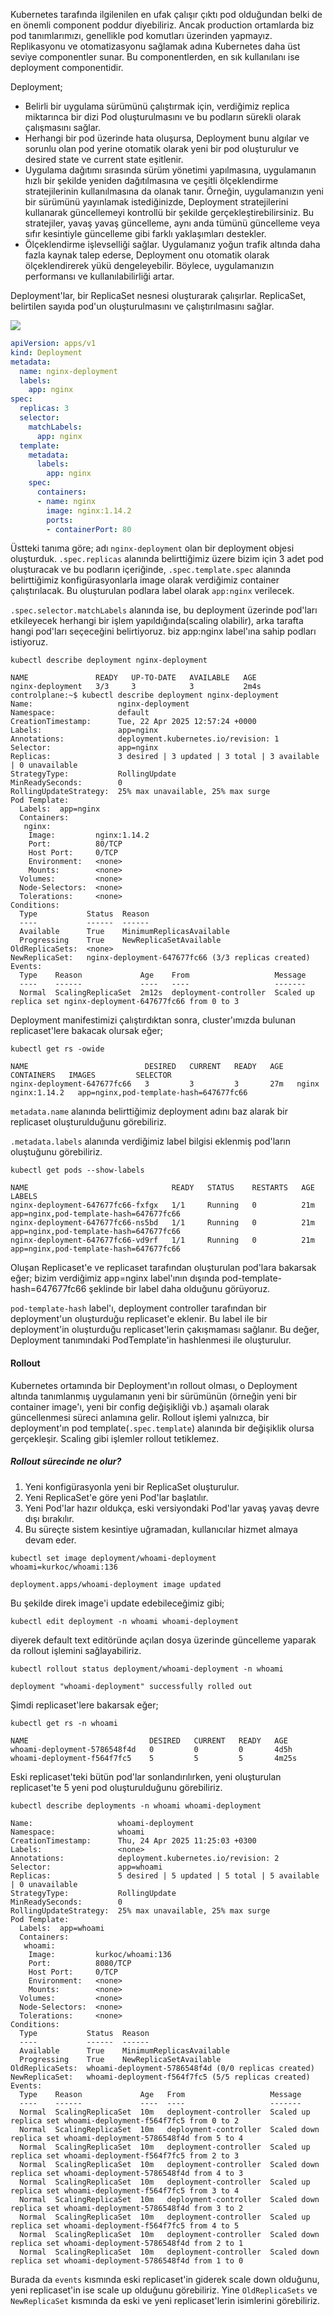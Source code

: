 Kubernetes tarafında ilgilenilen en ufak çalışır çıktı pod olduğundan belki de en önemli component poddur diyebiliriz. Ancak production ortamlarda biz pod tanımlarımızı, genellikle pod komutları üzerinden yapmayız. Replikasyonu ve otomatizasyonu sağlamak adına Kubernetes daha üst seviye componentler sunar. Bu componentlerden, en sık kullanılanı ise deployment componentidir.

Deployment;

- Belirli bir uygulama sürümünü çalıştırmak için, verdiğimiz replica miktarınca bir dizi Pod oluşturulmasını ve bu podların sürekli olarak çalışmasını sağlar.
- Herhangi bir pod üzerinde hata oluşursa, Deployment bunu algılar ve sorunlu olan pod yerine otomatik olarak yeni bir pod oluşturulur ve desired state ve current state eşitlenir.
- Uygulama dağıtımı sırasında sürüm yönetimi yapılmasına, uygulamanın hızlı bir şekilde yeniden dağıtılmasına ve çeşitli ölçeklendirme stratejilerinin kullanılmasına da olanak tanır. Örneğin, uygulamanızın yeni bir sürümünü yayınlamak istediğinizde, Deployment stratejilerini kullanarak güncellemeyi kontrollü bir şekilde gerçekleştirebilirsiniz. Bu stratejiler, yavaş yavaş güncelleme, aynı anda tümünü güncelleme veya sıfır kesintiyle güncelleme gibi farklı yaklaşımları destekler.
- Ölçeklendirme işlevselliği sağlar. Uygulamanız yoğun trafik altında daha fazla kaynak talep ederse, Deployment onu otomatik olarak ölçeklendirerek yükü dengeleyebilir. Böylece, uygulamanızın performansı ve kullanılabilirliği artar.

Deployment'lar, bir ReplicaSet nesnesi oluşturarak çalışırlar. ReplicaSet, belirtilen sayıda pod'un oluşturulmasını ve çalıştırılmasını sağlar.

![](https://kerteriz.net/content/images/2023/06/kubernetes-deployment-1.png)


```yaml
apiVersion: apps/v1
kind: Deployment
metadata:
  name: nginx-deployment
  labels:
    app: nginx
spec:
  replicas: 3
  selector:
    matchLabels:
      app: nginx
  template:
    metadata:
      labels:
        app: nginx
    spec:
      containers:
      - name: nginx
        image: nginx:1.14.2
        ports:
        - containerPort: 80
```


Üstteki tanıma göre; adı `nginx-deployment` olan bir deployment objesi oluşturduk. `.spec.replicas` alanında belirttiğimiz üzere bizim için 3 adet pod oluşturacak ve bu podların içeriğinde, `.spec.template.spec` alanında belirttiğimiz konfigürasyonlarla image olarak verdiğimiz container çalıştırılacak. Bu oluşturulan podlara label olarak `app:nginx` verilecek.

`.spec.selector.matchLabels` alanında ise, bu deployment üzerinde pod'ları etkileyecek herhangi bir işlem yapıldığında(scaling olabilir), arka tarafta hangi pod'ları seçeceğini belirtiyoruz. biz app:nginx label'ına sahip podları istiyoruz. 


```
kubectl describe deployment nginx-deployment

NAME               READY   UP-TO-DATE   AVAILABLE   AGE
nginx-deployment   3/3     3            3           2m4s
controlplane:~$ kubectl describe deployment nginx-deployment
Name:                   nginx-deployment
Namespace:              default
CreationTimestamp:      Tue, 22 Apr 2025 12:57:24 +0000
Labels:                 app=nginx
Annotations:            deployment.kubernetes.io/revision: 1
Selector:               app=nginx
Replicas:               3 desired | 3 updated | 3 total | 3 available | 0 unavailable
StrategyType:           RollingUpdate
MinReadySeconds:        0
RollingUpdateStrategy:  25% max unavailable, 25% max surge
Pod Template:
  Labels:  app=nginx
  Containers:
   nginx:
    Image:         nginx:1.14.2
    Port:          80/TCP
    Host Port:     0/TCP
    Environment:   <none>
    Mounts:        <none>
  Volumes:         <none>
  Node-Selectors:  <none>
  Tolerations:     <none>
Conditions:
  Type           Status  Reason
  ----           ------  ------
  Available      True    MinimumReplicasAvailable
  Progressing    True    NewReplicaSetAvailable
OldReplicaSets:  <none>
NewReplicaSet:   nginx-deployment-647677fc66 (3/3 replicas created)
Events:
  Type    Reason             Age    From                   Message
  ----    ------             ----   ----                   -------
  Normal  ScalingReplicaSet  2m12s  deployment-controller  Scaled up replica set nginx-deployment-647677fc66 from 0 to 3

```

Deployment manifestimizi çalıştırdıktan sonra, cluster'ımızda bulunan replicaset'lere bakacak olursak eğer; 

```
kubectl get rs -owide

NAME                          DESIRED   CURRENT   READY   AGE   CONTAINERS   IMAGES         SELECTOR
nginx-deployment-647677fc66   3         3         3       27m   nginx        nginx:1.14.2   app=nginx,pod-template-hash=647677fc66
```

`metadata.name` alanında belirttiğimiz deployment adını baz alarak bir replicaset oluşturulduğunu görebiliriz.

`.metadata.labels` alanında verdiğimiz label bilgisi eklenmiş pod'ların oluştuğunu görebiliriz. 

```
kubectl get pods --show-labels

NAME                                READY   STATUS    RESTARTS   AGE   LABELS
nginx-deployment-647677fc66-fxfgx   1/1     Running   0          21m   app=nginx,pod-template-hash=647677fc66
nginx-deployment-647677fc66-ns5bd   1/1     Running   0          21m   app=nginx,pod-template-hash=647677fc66
nginx-deployment-647677fc66-vd9rf   1/1     Running   0          21m   app=nginx,pod-template-hash=647677fc66
```


Oluşan Replicaset'e ve replicaset tarafından oluşturulan pod'lara bakarsak eğer; bizim verdiğimiz app=nginx label'ının dışında  pod-template-hash=647677fc66 şeklinde bir label daha olduğunu görüyoruz.

`pod-template-hash` label'ı, deployment controller tarafından bir deployment'un oluşturduğu replicaset'e eklenir. Bu label ile bir deployment'in oluşturduğu replicaset'lerin çakışmaması sağlanır. Bu değer, Deployment tanımındaki PodTemplate'in hashlenmesi ile oluşturulur.

#### Rollout
Kubernetes ortamında bir Deployment'ın rollout olması, o Deployment altında tanımlanmış uygulamanın yeni bir sürümünün (örneğin yeni bir container image'ı, yeni bir config değişikliği vb.) aşamalı olarak güncellenmesi süreci anlamına gelir. Rollout işlemi yalnızca, bir deployment'ın pod template(`.spec.template`) alanında bir değişiklik olursa gerçekleşir. Scaling gibi işlemler rollout tetiklemez.

##### Rollout sürecinde ne olur?

1. Yeni konfigürasyonla yeni bir ReplicaSet oluşturulur.
2. Yeni ReplicaSet'e göre yeni Pod'lar başlatılır.
3. Yeni Pod'lar hazır oldukça, eski versiyondaki Pod'lar yavaş yavaş devre dışı bırakılır.
4. Bu süreçte sistem kesintiye uğramadan, kullanıcılar hizmet almaya devam eder.

```
kubectl set image deployment/whoami-deployment whoami=kurkoc/whoami:136

deployment.apps/whoami-deployment image updated
```

Bu şekilde direk image'i update edebileceğimiz gibi;

```
kubectl edit deployment -n whoami whoami-deployment
```

diyerek default text editöründe açılan dosya üzerinde güncelleme yaparak da rollout işlemini sağlayabiliriz.


```
kubectl rollout status deployment/whoami-deployment -n whoami

deployment "whoami-deployment" successfully rolled out
```



Şimdi replicaset'lere bakarsak eğer;

```
kubectl get rs -n whoami

NAME                           DESIRED   CURRENT   READY   AGE
whoami-deployment-5786548f4d   0         0         0       4d5h
whoami-deployment-f564f7fc5    5         5         5       4m25s
```

Eski replicaset'teki bütün pod'lar sonlandırılırken, yeni oluşturulan replicaset'te 5 yeni pod oluşturulduğunu görebiliriz.


```
kubectl describe deployments -n whoami whoami-deployment

Name:                   whoami-deployment
Namespace:              whoami
CreationTimestamp:      Thu, 24 Apr 2025 11:25:03 +0300
Labels:                 <none>
Annotations:            deployment.kubernetes.io/revision: 2
Selector:               app=whoami
Replicas:               5 desired | 5 updated | 5 total | 5 available | 0 unavailable
StrategyType:           RollingUpdate
MinReadySeconds:        0
RollingUpdateStrategy:  25% max unavailable, 25% max surge
Pod Template:
  Labels:  app=whoami
  Containers:
   whoami:
    Image:         kurkoc/whoami:136
    Port:          8080/TCP
    Host Port:     0/TCP
    Environment:   <none>
    Mounts:        <none>
  Volumes:         <none>
  Node-Selectors:  <none>
  Tolerations:     <none>
Conditions:
  Type           Status  Reason
  ----           ------  ------
  Available      True    MinimumReplicasAvailable
  Progressing    True    NewReplicaSetAvailable
OldReplicaSets:  whoami-deployment-5786548f4d (0/0 replicas created)
NewReplicaSet:   whoami-deployment-f564f7fc5 (5/5 replicas created)
Events:
  Type    Reason             Age   From                   Message
  ----    ------             ----  ----                   -------
  Normal  ScalingReplicaSet  10m   deployment-controller  Scaled up replica set whoami-deployment-f564f7fc5 from 0 to 2
  Normal  ScalingReplicaSet  10m   deployment-controller  Scaled down replica set whoami-deployment-5786548f4d from 5 to 4
  Normal  ScalingReplicaSet  10m   deployment-controller  Scaled up replica set whoami-deployment-f564f7fc5 from 2 to 3
  Normal  ScalingReplicaSet  10m   deployment-controller  Scaled down replica set whoami-deployment-5786548f4d from 4 to 3
  Normal  ScalingReplicaSet  10m   deployment-controller  Scaled up replica set whoami-deployment-f564f7fc5 from 3 to 4
  Normal  ScalingReplicaSet  10m   deployment-controller  Scaled down replica set whoami-deployment-5786548f4d from 3 to 2
  Normal  ScalingReplicaSet  10m   deployment-controller  Scaled up replica set whoami-deployment-f564f7fc5 from 4 to 5
  Normal  ScalingReplicaSet  10m   deployment-controller  Scaled down replica set whoami-deployment-5786548f4d from 2 to 1
  Normal  ScalingReplicaSet  10m   deployment-controller  Scaled down replica set whoami-deployment-5786548f4d from 1 to 0

```

Burada da `events` kısmında eski replicaset'in giderek scale down olduğunu, yeni replicaset'in ise scale up olduğunu görebiliriz. Yine `OldReplicaSets` ve `NewReplicaSet` kısmında da eski ve yeni replicaset'lerin isimlerini görebiliriz.